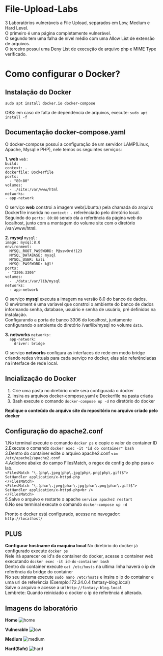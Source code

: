 # File-Upload-Labs

3 Laboratórios vulneráveis a File Upload, separados em Low, Medium e Hard Level.<br />
O primeiro é uma página completamente vulnerável.<br />
O segundo tem uma falha de nível médio com uma Allow List de extensão de arquivos.<br />
O terceiro possui uma Deny List de execução de arquivo php e MIME Type verificado.<br />

# Como configurar o Docker?
## Instalação do Docker
`sudo apt install docker.io docker-compose`

OBS: em caso de falta de dependência de arquivos, execute:
`sudo apt install -f`

## Documentação docker-compose.yaml
O docker-compose possuí a configuração de um servidor LAMP(Linux, Apache, Mysql e PHP), nele temos os seguintes serviços:

**1. web**
  `web:`<br />
    `build:`<br />
      `context: .`<br />
      `dockerfile: Dockerfile`<br />
    `ports:`<br />
    `  - "80:80"`<br />
    `volumes:`<br />
    `  - ./site:/var/www/html`<br />
    `networks:`<br />
      `- app-network`<br />

O serviço **web** constroi a imagem web(Ubuntu) pela chamada do arquivo Dockerfile inserida no `context: .` referênciado pelo diretório local.<br />
Seguindo do `ports: 80:80` sendo ela a referência da página web do localhost, junto com a montagem do volume site com o diretório /var/www/html.

**2. mysql**
  `mysql:`<br />
    `image: mysql:8.0`<br />
    `environment:`<br />
    `  MYSQL_ROOT_PASSWORD: P@ssw0rd!123`<br />
    `  MYSQL_DATABASE: mysql`<br />
    `  MYSQL_USER: kali`<br />
    `  MYSQL_PASSWORD: k@l!`<br />
    `ports:`<br />
    ` - "3306:3306"`<br />
    `volumes:`<br />
    `  - ./data:/var/lib/mysql`<br />
    `networks:`<br />
    `  - app-network`<br />
  
O serviço **mysql** executa a imagem na versão 8.0 do banco de dados.<br />
O enviroment é uma variavel que constroi o ambiente do banco de dados informando senha, database, usuário e senha de usuário, pré definidos na instalação.<br />
Configurando a porta de banco 3306 do localhost, juntamente configurando o ambiente do diretório /var/lib/mysql no volume `data`.<br />

  **3. networks**
  `networks:`<br />
  `  app-network:`<br />
  `    driver: bridge`<br />
  
O serviço **networks** configura as interfaces de rede em modo bridge criando redes virtuais para cada serviço no docker, elas são referênciadas na interface de rede local.<br />

## Incialização do Docker
1. Crie uma pasta no diretório onde sera configurada o docker<br />
2. Insira os arquivos docker-compose.yaml e Dockerfile na pasta criada<br />
3. Bash execute o comando `docker-compose up -d` no diretório do docker<br />

**Replique o conteúdo do arquivo site do repositório no arquivo criado pelo docker**

## Configuração do apache2.conf
1.No terminal execute o comando `docker ps` e copie o valor do container ID<br />
2.Execute o comando `docker exec -it "id do container" bash`<br />
3.Dentro do container edite o arquivo apache2.conf `vim /etc/apache2/apache2.conf`<br />
4.Adicione abaixo do campo FilesMatch, o regex de config do php para o lab.<br />
`<FilesMatch "\.(php\.jpeg|php\.jpg|php\.png|php\.gif)$">`<br />
    `SetHandler application/x-httpd-php`<br />
`</FilesMatch>`<br />
`<FilesMatch "\.(phar\.jpeg|phar\.jpg|phar\.png|phar\.gif)$">`<br />
        `SetHandler application/x-httpd-php<br />`<br />
`</FilesMatch>`<br />
5.Salve o arquivo e restarte o apache `service apache2 restart`<br />
6.No seu terminal execute o comando `docker-compose up -d`<br />

Pronto o docker está configurado, acesse no navegador:<br />
`http://localhost/`

## PLUS
**Configurar hostname da maquina local**
No diretório do docker já configurado execute `docker ps`<br />
Nele irá aparecer os id's de container do docker, acesse o container web executando `docker exec -it id-do-container bash`<br />
Dentro do container execute `cat /etc/hosts` na ultima linha haverá o ip de referência da bridge do container<br />
No seu sistema execute `sudo nano /etc/hosts` e insira o ip do container e uma url de referência (Exemplo:172.24.0.4   fantasy-blog.local)<br />
Salve o arquivo e acesse a url `http://fantasy-blog.local`<br />
Lembrete: Quando reiniciado o docker o ip de referência é alterado.<br />

## Imagens do laboratório

**Home**
![home](https://github.com/TTrize/File-Upload-Labs/assets/113475439/bace321d-9872-4022-abf0-da60db7ff41f)

**Vulnerable**
![low](https://github.com/TTrize/File-Upload-Labs/assets/113475439/252a8b0e-2528-455f-8cf5-14374d7c1631)

**Medium**
![medium](https://github.com/TTrize/File-Upload-Labs/assets/113475439/11880547-54fc-4d0a-bcfb-a4f10050fea2)

**Hard(Safe)**
![hard](https://github.com/TTrize/File-Upload-Labs/assets/113475439/84c708a0-065d-4cac-86a3-28b712b2170e)
